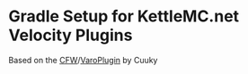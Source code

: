 # Gradle Setup for KettleMC.net Velocity Plugins

Based on the [CFW](https://github.com/CuukyOfficial/CFW)/[VaroPlugin](https://github.com/CuukyOfficial/VaroPlugin) by Cuuky